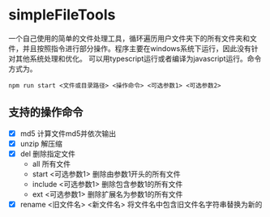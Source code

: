# simpleFileTools

一个自己使用的简单的文件处理工具，循环遍历用户文件夹下的所有文件夹和文件，并且按照指令进行部分操作。程序主要在windows系统下运行，因此没有针对其他系统处理和优化。
可以用typescript运行或者编译为javascript运行。命令方式为。
```shell
npm run start <文件或目录路径> <操作命令> <可选参数1> <可选参数2>
```

## 支持的操作命令

- [x] md5 计算文件md5并依次输出
- [x] unzip 解压缩
- [x] del 删除指定文件 
    - all 所有文件
    - start <可选参数1> 删除由参数1开头的所有文件
    - include <可选参数1> 删除包含参数1的所有文件
    - ext <可选参数1> 删除扩展名为参数1的所有文件
- [x] rename <旧文件名> <新文件名> 将文件名中包含旧文件名字符串替换为新的
